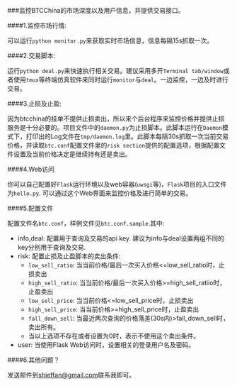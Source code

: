 ###监控BTCChina的市场深度以及用户信息，并提供交易接口。

####1.监控市场行情:

可以运行`python monitor.py`来获取实时市场信息，信息每隔15s抓取一次。

####2.交易脚本: 

运行`python deal.py`来快速执行相关交易。建议采用多开`Terminal tab/window`或者使用`tmux`等终端仿真软件来同时运行`monitor`与`deal`。一边监控，一边及时进行交易。

####3.止损及止盈:

因为btcchina的挂单不提供止损卖出，所以来个后台程序来监控价格并提供止损服务是十分必要的。项目文件中的`daemon.py`为止损脚本。此脚本运行在`Daemon`模式下，打印出的Log文件在`tmp/daemon.log`里。此脚本每隔30s抓取一次当前交易价格，并读取`btc.conf`配置文件里的`risk section`提供的配置选项，根据配置文件设置及当前价格决定是继续持有还是卖出。

####4.Web访问

你可以自己配置好`Flask`运行环境以及web容器(`uwsgi`等)，`Flask`项目的入口文件为`hello.py`. 可以通过这个Web界面来监控价格及进行简单的交易。

####5.配置文件

配置文件名`btc.conf`，样例文件见`btc.conf.sample`.其中:

+ info,deal: 配置用于查询及交易的api key. 建议为info与deal设置两组不同的key分别用于查询及交易.
+ risk: 配置止损及止盈脚本的卖出条件:
  + `low_sell_ratio`: 当当前价格/最后一次买入价格<=low_sell_ratio时，止损卖出
  + `high_sell_ratio`: 当当前价格/最后一次买入价格>=high_sell_ratiio时，止盈卖出
  + `low_sell_price`: 当当前价格<=low_sell_price时，止损卖出
  + `high_sell_price`: 当当前价格>=high_sell_price时，止盈卖出
  + `fall_down_sell`: 当最近两次查询的价格落差(30s内)>fall_down_sell时，卖出所有。
  + 当以上选项不存在或者设置为0时，表示不使用这个卖出条件。
+ user: 当使用Flask Web访问时，设置相关的登录用户名及密码。

####6.其他问题？

发送邮件到[shieffan@gmail.com](mailto:shieffan@gmail.com)联系我即可。
